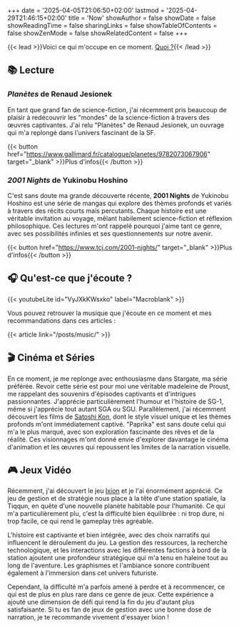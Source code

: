 +++
date = '2025-04-05T21:06:50+02:00'
lastmod = '2025-04-29T21:46:15+02:00'
title = 'Now'
showAuthor = false
showDate = false
showReadingTime = false
sharingLinks = false
showTableOfContents = false
showZenMode = false
showRelatedContent = false
+++

{{< lead >}}Voici ce qui m'occupe en ce moment. [Quoi ?](https://nownownow.com/about){{< /lead >}}

## :books: Lecture

### *Planètes* de Renaud Jesionek

En tant que grand fan de science-fiction, j'ai récemment pris beaucoup de plaisir à redécouvrir les "mondes" de la science-fiction à travers des œuvres captivantes. J'ai relu "Planètes" de Renaud Jesionek, un ouvrage qui m'a replongé dans l'univers fascinant de la SF.

{{< button href="https://www.gallimard.fr/catalogue/planetes/9782073067906" target="_blank" >}}Plus d'infos{{< /button >}}

### *2001 Nights* de Yukinobu Hoshino

C'est sans doute ma grande découverte récente, **2001 Nights** de Yukinobu Hoshino est une série de mangas qui explore des thèmes profonds et variés à travers des récits courts mais percutants. Chaque histoire est une véritable invitation au voyage, mêlant habilement science-fiction et réflexion philosophique. Ces lectures m'ont rappelé pourquoi j'aime tant ce genre, avec ses possibilités infinies et ses questionnements sur notre avenir.

{{< button href="https://www.tcj.com/2001-nights/" target="_blank" >}}Plus d'infos{{< /button >}}<br>

## :headphones: Qu'est-ce que j'écoute ?

{{< youtubeLite id="VyJXkKWsxko" label="Macroblank" >}}

Vous pouvez retrouver la musique que j'écoute en ce moment et mes recommandations dans ces articles :

{{< article link="/posts/music/" >}}

## :clapper: Cinéma et Séries

En ce moment, je me replonge avec enthousiasme dans Stargate, ma série préférée. Revoir cette série est pour moi une véritable madeleine de Proust, me rappelant des souvenirs d'épisodes captivants et d'intrigues passionnantes. J'apprécie particulièrement l'humour et l'histoire de SG-1, même si j'apprécie tout autant SGA ou SGU. Parallèlement, j'ai récemment découvert les films de [Satoshi Kon](https://letterboxd.com/director/satoshi-kon/), dont le style visuel unique et les thèmes profonds m'ont immédiatement captivé. "Paprika" est sans doute celui qui m'a le plus marqué, avec son exploration fascinante des rêves et de la réalité. Ces visionnages m'ont donné envie d'explorer davantage le cinéma d'animation et les œuvres qui repoussent les limites de la narration visuelle.

## :video_game: Jeux Vidéo

Récemment, j'ai découvert le jeu [Ixion](https://store.steampowered.com/app/1113120/IXION/) et je l'ai énormément apprécié. Ce jeu de gestion et de stratégie nous place à la tête d'une station spatiale, la Tiqqun, en quête d'une nouvelle planète habitable pour l'humanité. Ce qui m'a particulièrement plu, c'est la difficulté bien équilibrée : ni trop dure, ni trop facile, ce qui rend le gameplay très agréable.

L'histoire est captivante et bien intégrée, avec des choix narratifs qui influencent le déroulement du jeu. La gestion des ressources, la recherche technologique, et les interactions avec les différentes factions à bord de la station ajoutent une profondeur stratégique qui m'a tenu en haleine tout au long de l'aventure. Les graphismes et l'ambiance sonore contribuent également à l'immersion dans cet univers futuriste.

Cependant, la difficulté m'a parfois amené à perdre et à recommencer, ce qui est de plus en plus rare dans ce genre de jeux. Cette expérience a ajouté une dimension de défi qui rend la fin du jeu d'autant plus satisfaisante. Si tu es fan de jeux de gestion avec une bonne dose de narration, je te recommande vivement d'essayer Ixion !
